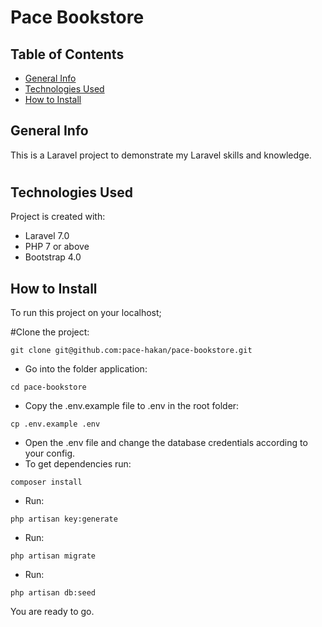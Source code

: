 # Pace Bookstore

## Table of Contents
* [General Info](#general-info)
* [Technologies Used](#technologies-used)
* [How to Install](#how-to-install)

###
## General Info
This is a Laravel project to demonstrate my Laravel skills and knowledge.

#
## Technologies Used
Project is created with:
* Laravel 7.0
* PHP 7 or above
* Bootstrap 4.0


## How to Install
To run this project on your localhost;

#Clone the project: 
```
git clone git@github.com:pace-hakan/pace-bookstore.git
```
+ Go into the folder application:
```
cd pace-bookstore
```
+ Copy the .env.example file to .env in the root folder:
```
cp .env.example .env
```
+ Open the .env file and change the database credentials according to your config.
+ To get dependencies run:
```
composer install
```
+ Run:
```
php artisan key:generate
```
+ Run:
```
php artisan migrate
```
+ Run:
```
php artisan db:seed
```

You are ready to go.


